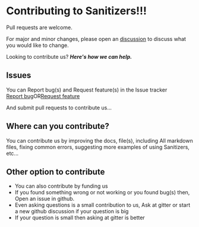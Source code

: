 # Contributing to Sanitizers!!!

Pull requests are welcome.

For major and minor changes, please open an [discussion](https://github.com/PuneetGopinath/Sanitizers/discussions/new) to discuss what you would like to change.

Looking to contribute us? _**Here's how we can help.**_

## Issues

You can Report bug(s) and Request feature(s) in the Issue tracker<br>
<a href="https://github.com/PuneetGopinath/Sanitizers/issues/new?template=bug_report.md">Report bug</a>OR<a href="https://github.com/PuneetGopinath/Sanitizers/issues/new?template=feature_request.md">Request feature</a><br>

And submit pull requests to contribute us...

## Where can you contribute?

You can contribute us by improving the docs, file(s), including All markdown files, fixing common errors, suggesting more examples of using Sanitizers, etc...

## Other option to contribute

 * You can also contribute by funding us
 * If you found something wrong or not working or you found bug(s) then, Open an issue in github.
 * Even asking questions is a small contribution to us, Ask at gitter or start a new github discussion if your question is big
 * If your question is small then asking at gitter is better
